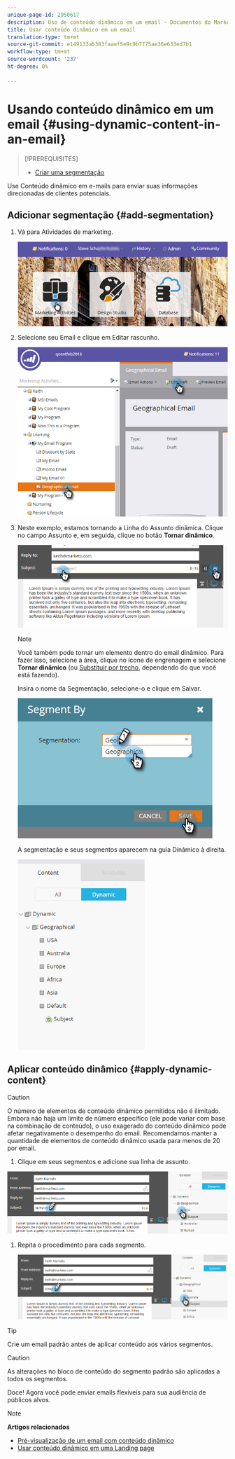 ```yaml
---
unique-page-id: 2950617
description: Uso de conteúdo dinâmico em um email - Documentos do Marketing - Documentação do produto
title: Usar conteúdo dinâmico em um email
translation-type: tm+mt
source-git-commit: e149133a5383faaef5e9c9b7775ae36e633ed7b1
workflow-type: tm+mt
source-wordcount: '237'
ht-degree: 0%

---
```



# Usando conteúdo dinâmico em um email {#using-dynamic-content-in-an-email}

>[!PREREQUISITES]
>
>* [Criar uma segmentação](../../../../product-docs/personalization/segmentation-and-snippets/segmentation/create-a-segmentation.md)

>



Use Conteúdo dinâmico em e-mails para enviar suas informações direcionadas de clientes potenciais.

## Adicionar segmentação {#add-segmentation}

1. Vá para Atividades de marketing.

   ![](assets/login-marketing-activities.png)

1. Selecione seu Email e clique em Editar rascunho.

   ![](assets/1.2.png)

1. Neste exemplo, estamos tornando a Linha do Assunto dinâmica. Clique no campo Assunto e, em seguida, clique no botão **Tornar dinâmico**.

   ![](assets/1.3.png)

   >[!NOTE]
   >
   >Você também pode tornar um elemento dentro do email dinâmico. Para fazer isso, selecione a área, clique no ícone de engrenagem e selecione **Tornar dinâmico** (ou [Substituir por trecho](../../../../product-docs/personalization/segmentation-and-snippets/snippets/create-a-snippet.md), dependendo do que você está fazendo).

   Insira o nome da Segmentação, selecione-o e clique em Salvar.

   ![](assets/1.4.png)

   A segmentação e seus segmentos aparecem na guia Dinâmico à direita.

   ![](assets/1.5.png)

## Aplicar conteúdo dinâmico {#apply-dynamic-content}

>[!CAUTION]
>
>O número de elementos de conteúdo dinâmico permitidos não é ilimitado. Embora não haja um limite de número específico (ele pode variar com base na combinação de conteúdo), o uso exagerado do conteúdo dinâmico pode afetar negativamente o desempenho do email. Recomendamos manter a quantidade de elementos de conteúdo dinâmico usada para menos de 20 por email.

1. Clique em seus segmentos e adicione sua linha de assunto.

![](assets/2.1.png)

1. Repita o procedimento para cada segmento.

   ![](assets/2.2.png)

>[!TIP]
>
>Crie um email padrão antes de aplicar conteúdo aos vários segmentos.

>[!CAUTION]
>
>As alterações no bloco de conteúdo do segmento padrão são aplicadas a todos os segmentos.

Doce! Agora você pode enviar emails flexíveis para sua audiência de públicos alvos.

>[!NOTE]
>
>**Artigos relacionados**
>
>* [Pré-visualização de um email com conteúdo dinâmico](preview-an-email-with-dynamic-content.md)
>* [Usar conteúdo dinâmico em uma Landing page](../../../../product-docs/demand-generation/landing-pages/free-form-landing-pages/use-dynamic-content-in-a-free-form-landing-page.md)

>



